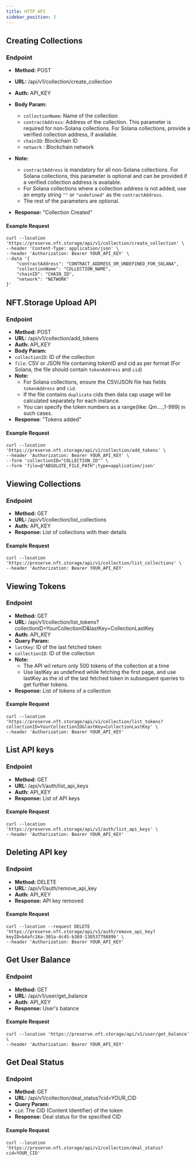 ```yaml
---
title: HTTP API
sidebar_position: 2
---
```


## Creating Collections

### Endpoint

- **Method:** POST
- **URL:** /api/v1/collection/create_collection
- **Auth:** API_KEY
- **Body Param:**

  - `collectionName`: Name of the collection
  - `contractAddress`: Address of the collection. This parameter is required for non-Solana collections. For Solana collections, provide a verified collection address, if available.
  - `chainID`: Blockchain ID
  - `network` : Blockchain network

- **Note:**
  - `contractAddress` is mandatory for all non-Solana collections. For Solana collections, this parameter is optional and can be provided if a verified collection address is available.
  - For Solana collections where a collection address is not added, use an empty string `""` or `"undefined"` as the `contractAddress`.
  - The rest of the parameters are optional.
- **Response:** "Collection Created"

#### Example Request

```
curl --location 'https://preserve.nft.storage/api/v1/collection/create_collection' \
--header 'Content-Type: application/json' \
--header 'Authorization: Bearer YOUR_API_KEY' \
--data '{
    "contractAddress": "CONTRACT_ADDRESS_OR_UNDEFINED_FOR_SOLANA",
    "collectionName": "COLLECTION_NAME",
    "chainID": "CHAIN_ID",
    "network": "NETWORK"
}'
```

## NFT.Storage Upload API

### Endpoint

- **Method:** POST
- **URL:** /api/v1/collection/add_tokens
- **Auth:** API_KEY
- **Body Param:**
- `collectionID`: ID of the collection
- `file`: CSV or JSON file containing tokenID and cid as per format (For Solana, the file should contain `tokenAddress` and `cid`)
- **Note:**
  - For Solana collections, ensure the CSV/JSON file has fields `tokenAddress` and `cid`.
  - If the file contains `duplicate` cids then data cap usage will be calculated separately for each instance.
  - You can specify the token numbers as a range(like: Qm....,1-999) in such cases.
- **Response**: "Tokens added"

#### Example Request

```
curl --location 'https://preserve.nft.storage/api/v1/collection/add_tokens' \
--header 'Authorization: Bearer YOUR_API_KEY' \
--form 'collectionID="COLLECTION_ID"' \
--form 'file=@"ABSOLUTE_FILE_PATH";type=application/json'
```

## Viewing Collections

### Endpoint

- **Method:** GET
- **URL:** /api/v1/collection/list_collections
- **Auth:** API_KEY
- **Response:** List of collections with their details

#### Example Request

```
curl --location 'https://preserve.nft.storage/api/v1/collection/list_collections' \
--header 'Authorization: Bearer YOUR_API_KEY'

```

## Viewing Tokens

### Endpoint

- **Method:** GET
- **URL:** /api/v1/collection/list_tokens?collectionID=YourCollectionID&lastKey=CollectionLastKey
- **Auth:** API_KEY
- **Query Param:**
- `lastKey`: ID of the last fetched token
- `collectionID`: ID of the collection
- **Note:**
  - The API wil return only 500 tokens of the collection at a time
  - Use lastKey as undefined while fetching the first page, and use lastKey as the id of the last fetched token in subsequent queries to get further tokens.
- **Response:** List of tokens of a collection

#### Example Request

```
curl --location 'https://preserve.nft.storage/api/v1/collection/list_tokens?collectionID=YourCollectionID&lastKey=CollectionLastKey' \
--header 'Authorization: Bearer YOUR_API_KEY'

```

## List API keys

### Endpoint

- **Method:** GET
- **URL:** /api/v1/auth/list_api_keys
- **Auth:** API_KEY
- **Response:** List of API keys

#### Example Request

```
curl --location 'https://preserve.nft.storage/api/v1/auth/list_api_keys' \
--header 'Authorization: Bearer YOUR_API_KEY'

```

## Deleting API key

### Endpoint

- **Method:** DELETE
- **URL:** /api/v1/auth/remove_api_key
- **Auth:** API_KEY
- **Response:** API key removed

#### Example Request

```
curl --location --request DELETE 'https://preserve.nft.storage/api/v1/auth/remove_api_key?keyID=b4afc16a-301a-4c45-b369-13053779889b' \
--header 'Authorization: Bearer YOUR_API_KEY'

```

## Get User Balance

### Endpoint

- **Method:** GET
- **URL:** /api/v1/user/get_balance
- **Auth:** API_KEY
- **Response:** User's balance

#### Example Request

```
curl --location 'https://preserve.nft.storage/api/v1/user/get_balance' \
--header 'Authorization: Bearer YOUR_API_KEY'

```

## Get Deal Status

### Endpoint

- **Method:** GET
- **URL:** /api/v1/collection/deal_status?cid=YOUR_CID
- **Query Param:**
- `cid`: The CID (Content Identifier) of the token
- **Response:** Deal status for the specified CID

#### Example Request

```
curl --location 'https://preserve.nft.storage/api/v1/collection/deal_status?cid=YOUR_CID'
```
